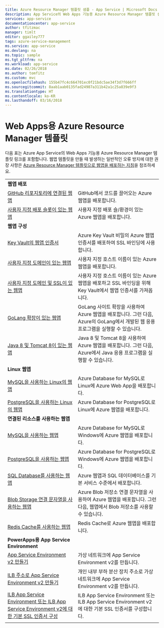 ```yaml
---
title: Azure Resource Manager 템플릿 샘플 - App Service | Microsoft Docs
description: App Service의 Web Apps 기능용 Azure Resource Manager 템플릿 샘플
services: app-service
documentationcenter: app-service
author: tfitzmac
manager: timlt
editor: ggailey777
tags: azure-service-management
ms.service: app-service
ms.devlang: na
ms.topic: sample
ms.tgt_pltfrm: na
ms.workload: app-service
ms.date: 02/26/2018
ms.author: tomfitz
ms.custom: mvc
ms.openlocfilehash: 155b47fc4c664701ec0f21bdc5ae34f3d7f666ff
ms.sourcegitcommit: 8aab1aab0135fad24987a311b42a1c25a839e9f3
ms.translationtype: HT
ms.contentlocale: ko-KR
ms.lasthandoff: 03/16/2018
---
```

# <a name="azure-resource-manager-templates-for-web-apps"></a>Web Apps용 Azure Resource Manager 템플릿

다음 표는 Azure App Service의 Web Apps 기능용 Azure Resource Manager 템플릿 링크를 포함합니다. 웹앱 템플릿을 만들 때 발생하는 일반적인 오류 방지에 대한 권장 사항은 [Azure Resource Manager 템플릿으로 웹앱을 배포하는 지침](web-sites-rm-template-guidance.md)을 참조하세요.

| | |
|-|-|
|**웹앱 배포**||
| [GitHub 리포지토리에 연결된 웹앱](https://github.com/Azure/azure-quickstart-templates/tree/master/201-web-app-github-deploy)| GitHub에서 코드를 끌어오는 Azure 웹앱을 배포합니다. |
| [사용자 지정 배포 슬롯이 있는 웹앱](https://github.com/Azure/azure-quickstart-templates/tree/master/101-webapp-custom-deployment-slots)| 사용자 지정 배포 슬/환경이 있는 Azure 웹앱을 배포합니다. |
|**웹앱 구성**||
| [Key Vault의 웹앱 인증서](https://github.com/Azure/azure-quickstart-templates/tree/master/201-web-app-certificate-from-key-vault)| Azure Key Vault 비밀의 Azure 웹앱 인증서를 배포하여 SSL 바인딩에 사용합니다. |
| [사용자 지정 도메인이 있는 웹앱](https://github.com/Azure/azure-quickstart-templates/tree/master/201-web-app-custom-domain)| 사용자 지정 호스트 이름이 있는 Azure 웹앱을 배포합니다. |
| [사용자 지정 도메인 및 SSL이 있는 웹앱](https://github.com/Azure/azure-quickstart-templates/tree/master/201-web-app-custom-domain-and-ssl)| 사용자 지정 호스트 이름이 있는 Azure 웹앱을 배포하고 SSL 바인딩을 위해 Key Vault에서 웹앱 인증서를 가져옵니다. |
| [GoLang 확장이 있는 웹앱](https://github.com/Azure/azure-quickstart-templates/tree/master/101-webapp-with-golang)| GoLang 사이트 확장을 사용하여 Azure 웹앱을 배포합니다. 그런 다음, Azure의 GoLang에서 개발된 웹 응용 프로그램을 실행할 수 있습니다. |
| [Java 8 및 Tomcat 8이 있는 웹앱](https://github.com/Azure/azure-quickstart-templates/tree/master/201-web-app-java-tomcat)| Java 8 및 Tomcat 8을 사용하여 Azure 웹앱을 배포합니다. 그런 다음, Azure에서 Java 응용 프로그램을 실행할 수 있습니다. |
|**Linux 웹앱**||
| [MySQL을 사용하는 Linux의 웹앱](https://github.com/Azure/azure-quickstart-templates/tree/master/101-webapp-linux-managed-mysql) | Azure Database for MySQL로 Linux에 Azure Web App을 배포합니다. |
| [PostgreSQL을 사용하는 Linux의 웹앱](https://github.com/Azure/azure-quickstart-templates/tree/master/101-webapp-linux-managed-postgresql) | Azure Database for PostgreSQL로 Linux에 Azure 웹앱을 배포합니다. |
|**연결된 리소스를 사용하는 웹앱**||
| [MySQL을 사용하는 웹앱](https://github.com/Azure/azure-quickstart-templates/tree/master/101-webapp-managed-mysql)| Azure Database for MySQL로 Windows에 Azure 웹앱을 배포합니다. |
| [PostgreSQL을 사용하는 웹앱](https://github.com/Azure/azure-quickstart-templates/tree/master/101-webapp-managed-postgresql)| Azure Database for PostgreSQL로 Windows에 Azure 웹앱을 배포합니다. |
| [SQL Database를 사용하는 웹앱](https://github.com/Azure/azure-quickstart-templates/tree/master/201-web-app-sql-database)| Azure 웹앱과 SQL 데이터베이스를 기본 서비스 수준에서 배포합니다. |
| [Blob Storage 연결 문자열을 사용하는 웹앱](https://github.com/Azure/azure-quickstart-templates/tree/master/201-web-app-blob-connection)| Azure Blob 저장소 연결 문자열을 사용하여 Azure 웹앱을 배포합니다. 그런 다음, 웹앱에서 Blob 저장소를 사용할 수 있습니다. |
| [Redis Cache를 사용하는 웹앱](https://github.com/Azure/azure-quickstart-templates/tree/master/201-web-app-with-redis-cache)| Redis Cache로 Azure 웹앱을 배포합니다. |
|**PowerApps용 App Service Environment**||
| [App Service Environment v2 만들기](https://github.com/Azure/azure-quickstart-templates/tree/master/201-web-app-asev2-create) | 가상 네트워크에 App Service Environment v2를 만듭니다. |
| [ILB 주소로 App Service Environment v2 만들기](https://github.com/Azure/azure-quickstart-templates/tree/master/201-web-app-asev2-ilb-create/) | 개인 내부 부하 분산 장치 주소로 가상 네트워크에 App Service Environment v2를 만듭니다. |
| [ILB App Service Environment 또는 ILB App Service Environment v2에 대한 기본 SSL 인증서 구성](https://github.com/Azure/azure-quickstart-templates/tree/master/201-web-app-ase-ilb-configure-default-ssl) | ILB App Service Environment 또는 ILB App Service Environment v2에 대한 기본 SSL 인증서를 구성합니다. |
| | |
